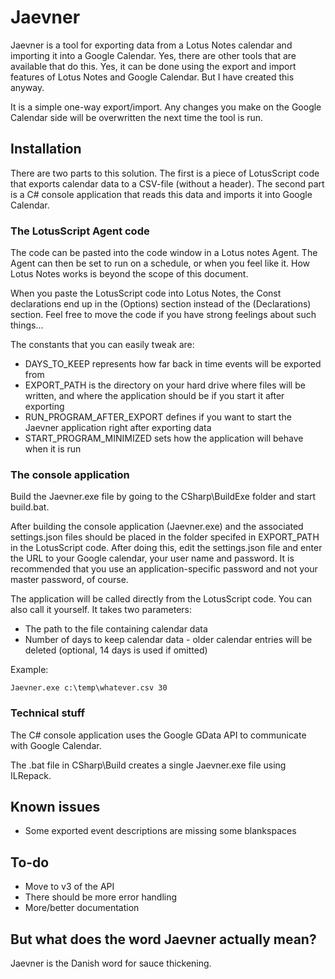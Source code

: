 # Jaevner

Jaevner is a tool for exporting data from a Lotus Notes calendar and importing it into a Google Calendar. Yes, there are other tools that are available that do this. Yes, it can be done using the export and import features of Lotus Notes and Google Calendar. But I have created this anyway.

It is a simple one-way export/import. Any changes you make on the Google Calendar side will be overwritten the next time the tool is run.


## Installation

There are two parts to this solution. The first is a piece of LotusScript code that exports calendar data to a CSV-file (without a header). The second part is a C# console application that reads this data and imports it into Google Calendar.

### The LotusScript Agent code

The code can be pasted into the code window in a Lotus notes Agent. The Agent can then be set to run on a schedule, or when you feel like it. How Lotus Notes works is beyond the scope of this document.

When you paste the LotusScript code into Lotus Notes, the Const declarations end up in the (Options) section instead of the (Declarations) section. Feel free to move the code if you have strong feelings about such things...

The constants that you can easily tweak are:

* DAYS\_TO\_KEEP represents how far back in time events will be exported from
* EXPORT\_PATH is the directory on your hard drive where files will be written, and where the application should be if you start it after exporting
* RUN\_PROGRAM\_AFTER\_EXPORT defines if you want to start the Jaevner application right after exporting data
* START\_PROGRAM\_MINIMIZED sets how the application will behave when it is run


### The console application

Build the Jaevner.exe file by going to the CSharp\BuildExe folder and start build.bat.

After building the console application (Jaevner.exe) and the associated settings.json files should be placed in the folder specifed in EXPORT_PATH in the LotusScript code. After doing this, edit the settings.json file and enter the URL to your Google calendar, your user name and password. It is recommended that you use an application-specific password and not your master password, of course.

The application will be called directly from the LotusScript code. You can also call it yourself. It takes two parameters:

* The path to the file containing calendar data
* Number of days to keep calendar data - older calendar entries will be deleted (optional, 14 days is used if omitted)

Example:

    Jaevner.exe c:\temp\whatever.csv 30


### Technical stuff

The C# console application uses the Google GData API to communicate with Google Calendar.

The .bat file in CSharp\Build creates a single Jaevner.exe file using ILRepack.


## Known issues

* Some exported event descriptions are missing some blankspaces


## To-do

* Move to v3 of the API
* There should be more error handling
* More/better documentation


## But what does the word Jaevner actually mean?

Jaevner is the Danish word for sauce thickening.
